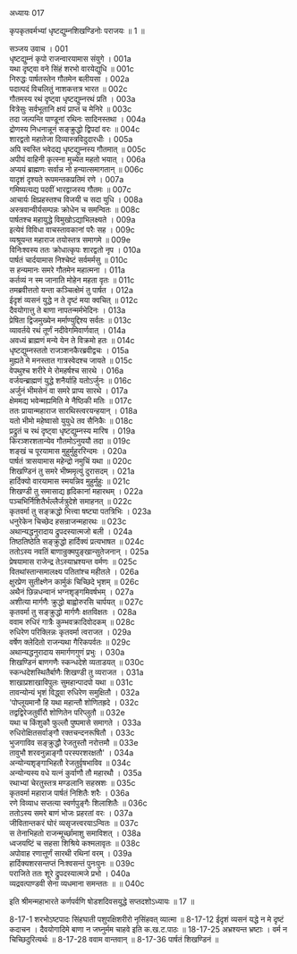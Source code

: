 अध्यायः 017

कृपकृतवर्मभ्यां धृष्टद्युम्नशिखण्डिनोः पराजयः ॥ 1 ॥

सञ्जय उवाच ।	001  
धृष्टद्युम्नं कृपो राजन्वारयामास संयुगे ।	001a  
यथा दृष्ट्वा वने सिंहं शरभो वारयेद्युधि ॥	001c  
निरुद्धः पार्षतस्तेन गौतमेन बलीयसा ।	002a  
पदात्पदं विचलितुं नाशकत्तत्र भारत ॥	002c  
गौतमस्य रथं दृष्ट्वा धृष्टद्युम्नरथं प्रति ।	003a  
वित्रेसुः सर्वभूतानि क्षयं प्राप्तं च मेनिरे ॥	003c  
तदा जल्पन्ति पाण्डूनां रथिनः सादिनस्तथा ।	004a  
द्रोणस्य निधनान्नूनं सङ्क्रुद्धो द्विपदां वरः ॥	004c  
शारद्वतो महातेजा दिव्यास्त्रविदुदारधीः ।	005a  
अपि स्वस्ति भवेदद्य धृष्टद्युम्नस्य गौतमात् ॥	005c  
अपीयं वाहिनी कृत्स्ना मुच्येत महतो भयात् ।	006a  
अप्ययं ब्राह्मणः सर्वान्न नो हन्यात्समागतान् ॥	006c  
यादृशं दृश्यते रूपमन्तकप्रतिमं रणे ।	007a  
गमिष्यत्यद्य पदवीं भारद्वाजस्य गौतमः ॥	007c  
आचार्यः क्षिप्रहस्तश्च विजयी च सदा युधि ।	008a  
अस्त्रवान्वीर्यसम्पन्नः क्रोधेन च समन्वितः ॥	008c  
पार्षतश्च महायुद्धे विमुखोऽद्याभिलक्ष्यते ।	009a  
इत्येवं विविधा वाचस्तावकानां परैः सह ।	009c  
व्यश्रूयन्त महाराज तयोस्तत्र समागमे ॥	009e  
विनिःश्वस्य ततः क्रोधात्कृपः शारद्वतो नृप ।	010a  
पार्षतं चार्दयामास निश्चेष्टं सर्वमर्मसु ॥	010c  
स हन्यमानः समरे गौतमेन महात्मना ।	011a  
कर्तव्यं न स्म जानाति मोहेन महता वृतः ॥	011c  
तमब्रवीत्ततो यन्ता कञ्चित्क्षेमं तु पार्षत ।	012a  
ईदृशं व्यसनं युद्धे न ते दृष्टं मया क्वचित् ॥	012c  
दैवयोगात्तु ते बाणा नापतन्मर्मभेदिनः ।	013a  
प्रेषिता द्विजमुख्येन मर्माण्युद्दिश्य सर्वतः ॥	013c  
व्यावर्तये रथं तूर्णं नदीवेगमिवार्णवात् ।	014a  
अवध्यं ब्राह्मणं मन्ये येन ते विक्रमो हतः ॥	014c  
धृष्टद्युम्नस्ततो राजञ्शनकैरब्रवीद्वचः ।	015a  
मुह्यते मे मनस्तात गात्रस्वेदश्च जायते ॥	015c  
वेपथुश्च शरीरे मे रोमहर्षश्च सारथे ।	016a  
वर्जयन्ब्राह्मणं युद्धे शनैर्याहि यतोऽर्जुनः ॥	016c  
अर्जुनं भीमसेनं वा समरे प्राप्य सारथे ।	017a  
क्षेममद्य भवेन्मह्यमिति मे नैष्ठिकी मतिः ॥	017c  
ततः प्रायान्महाराज सारथिस्त्वरयन्हयान् ।	018a  
यतो भीमो महेष्वासो युयुधे तव सैनिकैः ॥	018c  
प्रद्रुतं च रथं दृष्ट्वा धृष्टद्युम्नस्य मारिष ।	019a  
किरञ्शरशतान्येव गौतमोऽनुययौ तदा ॥	019c  
शङ्खं च पूरयामास मुहुर्मुहुररिन्दमः ।	020a  
पार्षतं त्रासयामास महेन्द्रो नमुचिं यथा ॥	020c  
शिखण्डिनं तु समरे भीष्ममृत्युं दुरासदम् ।	021a  
हार्दिक्यो वारयामास स्मयन्निव मुहुर्मुहुः ॥	021c  
शिखण्डी तु समासाद्य हृदिकानां महारथम् ।	022a  
पञ्चभिर्निशितैर्भल्लैर्जत्रुदेशे समाहनत् ॥	022c  
कृतवर्मा तु सङ्क्रद्धो भित्त्वा षष्ट्या पतत्रिभिः ।	023a  
धनुरेकेन चिच्छेद हसन्राजन्महारथः ॥	023c  
अथान्यद्धनुरादाय द्रुपदस्यात्मजो बली ।	024a  
तिष्ठतिष्ठेति सङ्क्रुद्धो हार्दिक्यं प्रत्यभाषत ॥	024c  
ततोऽस्य नवतिं बाणान्रुक्मपुङ्खान्सुतेजनान् ।	025a  
प्रेषयामास राजेन्द्र तेऽस्याभ्रश्यन्त वर्मणः ॥	025c  
वितथांस्तान्समालक्ष्य पतितांश्च महीतले ।	026a  
क्षुरप्रेण सुतीक्ष्णेन कार्मुकं चिच्छिदे भृशम् ॥	026c  
अथैनं छिन्नधन्वानं भग्नशृङ्गमिवर्षभम् ।	027a  
अशीत्या मार्गणैः क्रुद्धो बाह्वोरुरसि चार्पयत् ॥	027c  
कृतवर्मा तु सङ्क्रुद्धो मार्गणैः क्षतविक्षतः ।	028a  
ववाम रुधिरं गात्रैः कुम्भवक्रादिवोदकम् ॥	028c  
रुधिरेण परिक्लिन्नः कृतवर्मा त्वराजत ।	029a  
वर्षेण क्लेदितो राजन्यथा गैरिकपर्वतः ॥	029c  
अथान्यद्धनुरादाय समार्गणगुणं प्रभुः ।	030a  
शिखण्डिनं बाणगणैः स्कन्धदेशे व्यताडयत् ॥	030c  
स्कन्धदेशस्थितैर्बाणैः शिखण्डी तु व्यराजत ।	031a  
शाखाप्रशाखाविपुलः सुमहान्पादपो यथा ॥	031c  
तावन्योन्यं भृशं विद्ध्वा रुधिरेण समुक्षितौ ।	032a  
\'पोप्लूयमानौ हि यथा महान्तौ शोणितह्रदे ।	032c  
तद्वद्विरेजतुर्वीरौ शोणितेन परिप्लुतौ ॥	032e  
यथा च किंशुकौ फुल्लौ पुष्पमासे समागते ।	033a  
रुधिरोक्षितसर्वाङ्गौ रक्तचन्दनरूषितौ ।	033c  
भुजगाविव सङ्क्रुद्धौ रेजतुस्तौ नरोत्तमौ ॥	033e  
तावुभौ शरवनुन्नाङ्गौ परस्परशरक्षतौ\' ।	034a  
अन्योन्यशृङ्गाभिहतौ रेजतुर्वृषभाविव ॥	034c  
अन्योन्यस्य वधे यत्नं कुर्वाणौ तौ महारथौ ।	035a  
रथाभ्यां चेरतुस्तत्र मण्डलानि सहस्रशः ॥	035c  
कृतवर्मा महाराज पार्षतं निशितैः शरैः ।	036a  
रणे विव्याध सप्तत्या स्वर्णपुङ्गैः शिलाशितैः ॥	036c  
ततोऽस्य समरे बाणं भोजः प्रहरतां वरः ।	037a  
जीवितान्तकरं घोरं व्यसृजत्त्वरयाऽन्वितः ॥	037c  
स तेनाभिहतो राजन्मूर्च्छामाशु समाविशत् ।	038a  
ध्वजयष्टिं च सहसा शिश्रिये कश्मलावृतः ॥	038c  
अपोवाह रणात्तूर्णं सारथी रथिनां वरम् ।	039a  
हार्दिक्यशरसन्तप्तं निःश्वसन्तं पुनःपुनः ॥	039c  
पराजिते ततः शूरे द्रुपदस्यात्मजे प्रभो ।	040a  
व्यद्रवत्पाण्डवी सेना व्यधमाना समन्ततः ॥ ॥	040c  

इति श्रीमन्महाभारते कर्णपर्वणि षोडशदिवसयुद्धे सप्तदशोऽध्यायः ॥ 17 ॥

8-17-1 शरभोऽष्टपादः सिंहघाती पशुपक्षिशरीरो नृसिंहवत् व्यात्मा ॥ 8-17-12 ईदृशं व्यसनं यद्धे न मे दृष्टं कदाचन । दैवयोगादिमे बाणा न जघ्नुर्मम चाहवे इति क.ख.ट.पाठः ॥ 18-17-25 अभ्रश्यन्त भ्रष्टाः । वर्म न चिच्छिदुरित्यर्थः ॥ 8-17-28 ववाम वान्तवान् ॥ 8-17-36 पार्षतं शिखण्डिनं ॥

